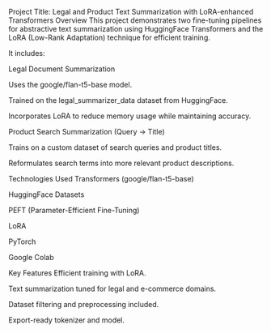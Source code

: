 Project Title: Legal and Product Text Summarization with LoRA-enhanced Transformers
Overview
This project demonstrates two fine-tuning pipelines for abstractive text summarization using HuggingFace Transformers and the LoRA (Low-Rank Adaptation) technique for efficient training.

It includes:

Legal Document Summarization

Uses the google/flan-t5-base model.

Trained on the legal_summarizer_data dataset from HuggingFace.

Incorporates LoRA to reduce memory usage while maintaining accuracy.

Product Search Summarization (Query → Title)

Trains on a custom dataset of search queries and product titles.

Reformulates search terms into more relevant product descriptions.

Technologies Used
Transformers (google/flan-t5-base)

HuggingFace Datasets

PEFT (Parameter-Efficient Fine-Tuning)

LoRA

PyTorch

Google Colab

Key Features
Efficient training with LoRA.

Text summarization tuned for legal and e-commerce domains.

Dataset filtering and preprocessing included.

Export-ready tokenizer and model.

